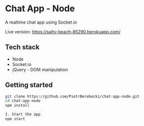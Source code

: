 # Chat App - Node

A realtime chat app using Socket.io

Live version: https://salty-beach-85290.herokuapp.com/

## Tech stack
* Node
* Socket.io
* jQuery - DOM manipulation

## Getting started

```sh
git clone https://github.com/PiotrBerebecki/chat-app-node.git
cd chat-app-node
npm install

1. Start the app
npm start
```

